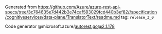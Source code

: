 Generated from https://github.com/Azure/azure-rest-api-specs/tree/3c764635e7d442b3e74caf593029fcd440b3ef82//specification/cognitiveservices/data-plane/TranslatorText/readme.md tag: `release_3_0`

Code generator @microsoft.azure/autorest.go@2.1.178


